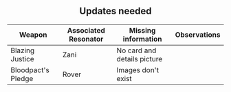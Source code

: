 <h2 align="center">Updates needed</h2>

| Weapon | Associated Resonator | Missing information | Observations |
|--------|----------------------|---------------------|--------------|
| Blazing Justice | Zani | No card and details picture | |
| Bloodpact's Pledge | Rover | Images don't exist | |